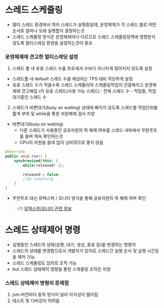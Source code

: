 # 스레드 스케줄링
* 멀티 스레드 환경에서 여러 스레드가 실행중일때, 운영체제가 각 스레드 별로 어떤 순서로 얼마나 오래 실행할지 결정하는것
* 스레드 스케줄링 방식은 운영체제마다 다르므로 스레드 스케줄링정책에 영향받지 않도록 멀티스레딩 환경을 설정하는것이 중요

### 운영체제에 견고한 멀티스레딩 설정
1. 스레드 풀 내 유휴 스레드 수를 프로세서 수보다 지나치게 많아지지 않도록 설정
* 스레드풀 내 default 스레드 수를 예상되는 TPS 대비 적당하게 설정
* 유휴 스레드 수가 적을수록 스레드 스케줄러의 스케줄링작업이 간결해지고 운영체제에 견고해짐
cf) 유휴 스레드(사용 가능 스레드) : 전체 스레드 수 - 작업중, 작업대기중인 스레드 수 

2. 스레드가 바쁜대기(busy on waiting) 상태에 빠지지 않도록 스레드별 작업단위를 짧게 부여 및 while을 통한 자원해제 검사 지양
* 바쁜대기(busy on waiting)
   * 다른 스레드가 사용중인 공유자원의 락 해제 여부를 스레드 내부에서 무한루프를 돌며 계속 확인하는것
   * CPU의 자원을 쓸데 없이 낭비하므로 좋지 않음
```java
@Override
public void run() {
    synchronized(this) {
        while(released) {};
        
        released = false;
        //do something
    }    
}
```   

* 무한루프 대신 뮤텍스락 / 모니터 방식을 통해 공유자원의 락 해제 여부 확인
> cf) [뮤텍스락/모니터 관련 정보](https://about-myeong.tistory.com/34)

# 스레드 상태제어 명령
* 실행중인 스레드의 상태(실행, 대가, 생성, 종료 등)를 변경하는 명령어
* 스레드의 상태를 변경함으로서 개발자가 임의로 스레드간 실행 순서 및 실행 시간등을 제어 가능
* 스레드 스케줄링도 임의로 조작 가능
* but 스레드 상태제어 명령을 통한 스케줄링 조작은 지양

### 스레드 상태제어 명령의 문제점
1. jvm 버전마다 동작 방식이 달라 이식성이 떨어짐
2. 테스트 및 디버깅이 어려움